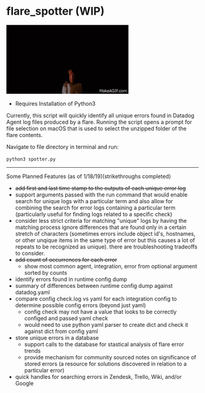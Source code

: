 # flare_spotter (WIP)

![flare gun image](https://github.com/MikeTarkington/flare_spotter/blob/master/flare_gun.gif?raw=true)

- Requires Installation of Python3

Currently, this script will quickly identify all unique errors found in Datadog Agent log files produced by a flare. Running the script opens a prompt for file selection on macOS that is used to select the unzipped folder of the flare contents.

Navigate to file directory in terminal and run:

`python3 spotter.py`

------------------------------------------------

Some Planned Features (as of 1/18/19)(strikethroughs completed)
- ~~add first and last time stamp to the outputs of each unique error log~~
- support arguments passed with the run command that would enable search for unique logs with a particular term and also allow for combining the search for error logs containing a particular term (particularly useful for finding logs related to a specific check)
- consider less strict criteria for matching "unique" logs by having the matching process ignore differences that are found only in a certain stretch of characters (sometimes errors include object id's, hostnames, or other unqique items in the same type of error but this causes a lot of repeats to be recognized as unique).  there are troubleshooting tradeoffs to consider.
- ~~add count of occurrences for each error~~
    - show most common agent, integration, error from optional argument sorted by counts
- identify errors found in runtime config dump
- summary of differences between runtime config dump against datadog.yaml
- compare config check.log vs yaml for each integration config to determine possible config errors (beyond just yaml)
    - config check may not have a value that looks to be correctly configed and passed yaml check
    - would need to use python yaml parser to create dict and check it against dict from config yaml
- store unique errors in a database
    - support calls to the database for stastical analysis of flare error trends
    - provide mechanism for community sourced notes on significance of stored errors (a resource for solutions discovered in relation to a particular error)
- quick handles for searching errors in Zendesk, Trello, Wiki, and/or Google
    

